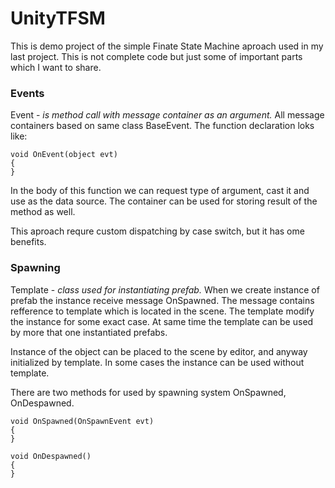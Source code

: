# UnityTFSM

This is demo project of the simple Finate State Machine aproach used in my last project. This is not complete code but just some of important parts which I want to share.

### Events

Event - _is method call with message container as an argument._ All message containers based on same class BaseEvent. The function declaration loks like:

```
void OnEvent(object evt)
{
}
```

In the body of this function we can request type of argument, cast it and use as the data source. The container can be used for storing result of the method as well.

This aproach requre custom dispatching by case switch, but it has ome benefits.

### Spawning 

Template - _class used for instantiating prefab._ When we create instance of prefab the instance receive message OnSpawned. The message contains refference to template which is located in the scene. The template modify the instance for some exact case. At same time the template can be used by more that one instantiated prefabs.

Instance of the object can be placed to the scene by editor, and anyway initialized by template. In some cases the instance can be used without template.

There are two methods for used by spawning system OnSpawned, OnDespawned. 

```
void OnSpawned(OnSpawnEvent evt)
{
}

void OnDespawned()
{
}

```
